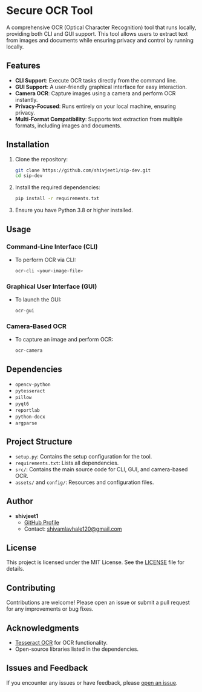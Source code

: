 # Secure OCR Tool

A comprehensive OCR (Optical Character Recognition) tool that runs locally, providing both CLI and GUI support. This tool allows users to extract text from images and documents while ensuring privacy and control by running locally.

## Features

- **CLI Support**: Execute OCR tasks directly from the command line.
- **GUI Support**: A user-friendly graphical interface for easy interaction.
- **Camera OCR**: Capture images using a camera and perform OCR instantly.
- **Privacy-Focused**: Runs entirely on your local machine, ensuring privacy.
- **Multi-Format Compatibility**: Supports text extraction from multiple formats, including images and documents.

## Installation

1. Clone the repository:
   ```bash
   git clone https://github.com/shivjeet1/sip-dev.git
   cd sip-dev
   ```

2. Install the required dependencies:
   ```bash
   pip install -r requirements.txt
   ```

3. Ensure you have Python 3.8 or higher installed.

## Usage

### Command-Line Interface (CLI)

- To perform OCR via CLI:
  ```bash
  ocr-cli <your-image-file>
  ```

### Graphical User Interface (GUI)

- To launch the GUI:
  ```bash
  ocr-gui
  ```

### Camera-Based OCR

- To capture an image and perform OCR:
  ```bash
  ocr-camera
  ```

## Dependencies

- `opencv-python`
- `pytesseract`
- `pillow`
- `pyqt6`
- `reportlab`
- `python-docx`
- `argparse`

## Project Structure

- `setup.py`: Contains the setup configuration for the tool.
- `requirements.txt`: Lists all dependencies.
- `src/`: Contains the main source code for CLI, GUI, and camera-based OCR.
- `assets/` and `config/`: Resources and configuration files.

## Author

- **shivjeet1**
  - [GitHub Profile](https://github.com/shivjeet1)
  - Contact: shivamlavhale120@gmail.com

## License

This project is licensed under the MIT License. See the [LICENSE](LICENSE) file for details.

## Contributing

Contributions are welcome! Please open an issue or submit a pull request for any improvements or bug fixes.

## Acknowledgments

- [Tesseract OCR](https://github.com/tesseract-ocr/tesseract) for OCR functionality.
- Open-source libraries listed in the dependencies.

## Issues and Feedback

If you encounter any issues or have feedback, please [open an issue](https://github.com/shivjeet1/sip-dev/issues).
